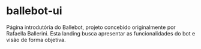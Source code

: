 # ballebot-ui
Página introdutória do Ballebot, projeto concebido originalmente por Rafaella Ballerini. Esta landing busca apresentar as funcionalidades do bot e visão de forma objetiva.
